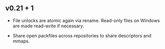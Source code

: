 v0.21 + 1
------

* File unlocks are atomic again via rename. Read-only files on Windows are
  made read-write if necessary.

* Share open packfiles across repositories to share descriptors and mmaps.
